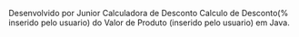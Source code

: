 Desenvolvido por Junior
Calculadora de Desconto
Calculo de Desconto(% inserido pelo usuario) do Valor de Produto (inserido pelo usuario) em Java.
